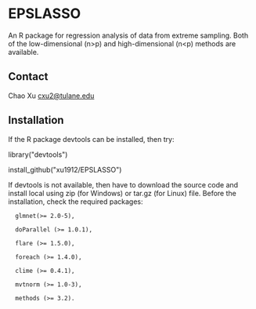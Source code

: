 # EPSLASSO

An R package for regression analysis of data from extreme sampling. Both of the low-dimensional (n>p) and high-dimensional (n<p) methods are available.


## Contact
Chao Xu    cxu2@tulane.edu

## Installation
If the R package devtools can be installed, then try:

library("devtools")

install_github("xu1912/EPSLASSO")

If devtools is not available, then have to download the source code and install local using zip (for Windows) or tar.gz (for Linux) file.
Before the installation, check the required packages:

      glmnet(>= 2.0-5),
      
      doParallel (>= 1.0.1),
      
      flare (>= 1.5.0),
      
      foreach (>= 1.4.0),
      
      clime (>= 0.4.1),
      
      mvtnorm (>= 1.0-3),
      
      methods (>= 3.2).
